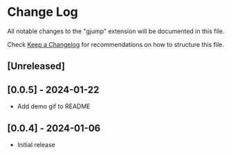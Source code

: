 # Change Log

All notable changes to the "gjump" extension will be documented in this file.

Check [Keep a Changelog](http://keepachangelog.com/) for recommendations on how to structure this file.

## [Unreleased]

## [0.0.5] - 2024-01-22

- Add demo gif to README

## [0.0.4] - 2024-01-06

- Initial release
